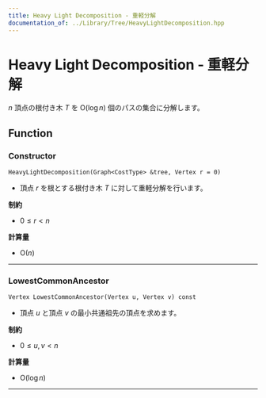 ```yaml
---
title: Heavy Light Decomposition - 重軽分解
documentation_of: ../Library/Tree/HeavyLightDecomposition.hpp
---
```


# Heavy Light Decomposition - 重軽分解

$n$ 頂点の根付き木 $T$ を $\textrm{O}(\log n)$ 個のパスの集合に分解します。

## Function

### Constructor

```
HeavyLightDecomposition(Graph<CostType> &tree, Vertex r = 0)
```

- 頂点 $r$ を根とする根付き木 $T$ に対して重軽分解を行います。

**制約**

- $0 \le r \lt n$

**計算量**

- $\textrm{O}(n)$

---

### LowestCommonAncestor

```
Vertex LowestCommonAncestor(Vertex u, Vertex v) const
```

- 頂点 $u$ と頂点 $v$ の最小共通祖先の頂点を求めます。

**制約**

- $0 \le u, v \lt n$

**計算量**

- $\textrm{O}(\log n)$

---
